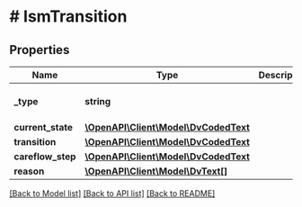 # # IsmTransition

## Properties

Name | Type | Description | Notes
------------ | ------------- | ------------- | -------------
**_type** | **string** |  | [optional] [default to 'ISM_TRANSITION']
**current_state** | [**\OpenAPI\Client\Model\DvCodedText**](DvCodedText.md) |  |
**transition** | [**\OpenAPI\Client\Model\DvCodedText**](DvCodedText.md) |  | [optional]
**careflow_step** | [**\OpenAPI\Client\Model\DvCodedText**](DvCodedText.md) |  | [optional]
**reason** | [**\OpenAPI\Client\Model\DvText[]**](DvText.md) |  | [optional]

[[Back to Model list]](../../README.md#models) [[Back to API list]](../../README.md#endpoints) [[Back to README]](../../README.md)
